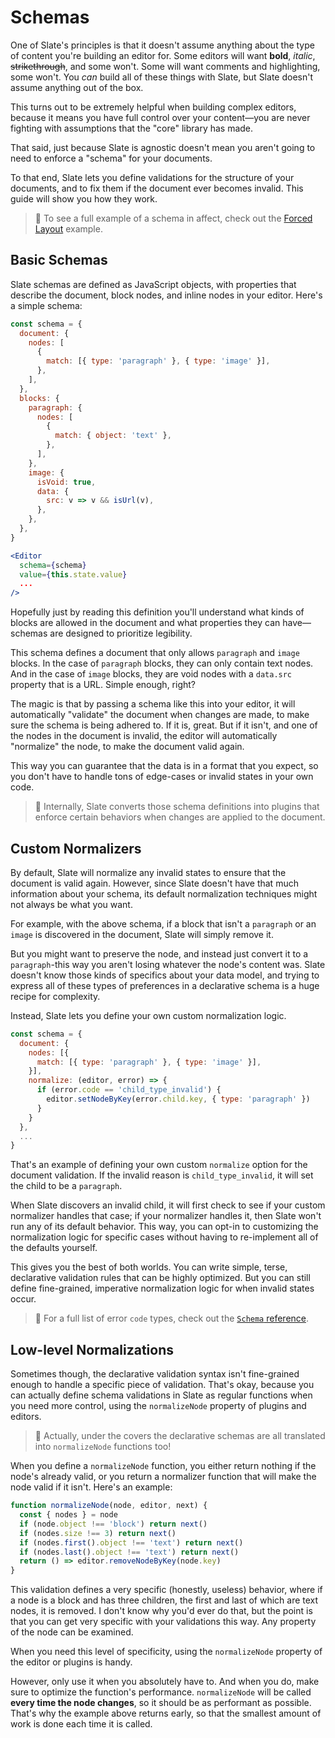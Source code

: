 # Schemas

One of Slate's principles is that it doesn't assume anything about the type of content you're building an editor for. Some editors will want **bold**, _italic_, ~~strikethrough~~, and some won't. Some will want comments and highlighting, some won't. You _can_ build all of these things with Slate, but Slate doesn't assume anything out of the box.

This turns out to be extremely helpful when building complex editors, because it means you have full control over your content—you are never fighting with assumptions that the "core" library has made.

That said, just because Slate is agnostic doesn't mean you aren't going to need to enforce a "schema" for your documents.

To that end, Slate lets you define validations for the structure of your documents, and to fix them if the document ever becomes invalid. This guide will show you how they work.

> 🤖 To see a full example of a schema in affect, check out the [Forced Layout](https://github.com/ianstormtaylor/slate/blob/405cef0225c314b4162d587c74cfce6b65a7b257/examples/forced-layout/index.js#L62) example.

## Basic Schemas

Slate schemas are defined as JavaScript objects, with properties that describe the document, block nodes, and inline nodes in your editor. Here's a simple schema:

```jsx
const schema = {
  document: {
    nodes: [
      {
        match: [{ type: 'paragraph' }, { type: 'image' }],
      },
    ],
  },
  blocks: {
    paragraph: {
      nodes: [
        {
          match: { object: 'text' },
        },
      ],
    },
    image: {
      isVoid: true,
      data: {
        src: v => v && isUrl(v),
      },
    },
  },
}

<Editor
  schema={schema}
  value={this.state.value}
  ...
/>
```

Hopefully just by reading this definition you'll understand what kinds of blocks are allowed in the document and what properties they can have—schemas are designed to prioritize legibility.

This schema defines a document that only allows `paragraph` and `image` blocks. In the case of `paragraph` blocks, they can only contain text nodes. And in the case of `image` blocks, they are void nodes with a `data.src` property that is a URL. Simple enough, right?

The magic is that by passing a schema like this into your editor, it will automatically "validate" the document when changes are made, to make sure the schema is being adhered to. If it is, great. But if it isn't, and one of the nodes in the document is invalid, the editor will automatically "normalize" the node, to make the document valid again.

This way you can guarantee that the data is in a format that you expect, so you don't have to handle tons of edge-cases or invalid states in your own code.

> 🤖 Internally, Slate converts those schema definitions into plugins that enforce certain behaviors when changes are applied to the document.

## Custom Normalizers

By default, Slate will normalize any invalid states to ensure that the document is valid again. However, since Slate doesn't have that much information about your schema, its default normalization techniques might not always be what you want.

For example, with the above schema, if a block that isn't a `paragraph` or an `image` is discovered in the document, Slate will simply remove it.

But you might want to preserve the node, and instead just convert it to a `paragraph`-this way you aren't losing whatever the node's content was. Slate doesn't know those kinds of specifics about your data model, and trying to express all of these types of preferences in a declarative schema is a huge recipe for complexity.

Instead, Slate lets you define your own custom normalization logic.

```javascript
const schema = {
  document: {
    nodes: [{
      match: [{ type: 'paragraph' }, { type: 'image' }],
    }],
    normalize: (editor, error) => {
      if (error.code == 'child_type_invalid') {
        editor.setNodeByKey(error.child.key, { type: 'paragraph' })
      }
    }
  },
  ...
}
```

That's an example of defining your own custom `normalize` option for the document validation. If the invalid reason is `child_type_invalid`, it will set the child to be a `paragraph`.

When Slate discovers an invalid child, it will first check to see if your custom normalizer handles that case; if your normalizer handles it, then Slate won't run any of its default behavior. This way, you can opt-in to customizing the normalization logic for specific cases without having to re-implement all of the defaults yourself.

This gives you the best of both worlds. You can write simple, terse, declarative validation rules that can be highly optimized. But you can still define fine-grained, imperative normalization logic for when invalid states occur.

> 🤖 For a full list of error `code` types, check out the [`Schema` reference](../slate-core/schema.md).

## Low-level Normalizations

Sometimes though, the declarative validation syntax isn't fine-grained enough to handle a specific piece of validation. That's okay, because you can actually define schema validations in Slate as regular functions when you need more control, using the `normalizeNode` property of plugins and editors.

> 🤖 Actually, under the covers the declarative schemas are all translated into `normalizeNode` functions too!

When you define a `normalizeNode` function, you either return nothing if the node's already valid, or you return a normalizer function that will make the node valid if it isn't. Here's an example:

```javascript
function normalizeNode(node, editor, next) {
  const { nodes } = node
  if (node.object !== 'block') return next()
  if (nodes.size !== 3) return next()
  if (nodes.first().object !== 'text') return next()
  if (nodes.last().object !== 'text') return next()
  return () => editor.removeNodeByKey(node.key)
}
```

This validation defines a very specific \(honestly, useless\) behavior, where if a node is a block and has three children, the first and last of which are text nodes, it is removed. I don't know why you'd ever do that, but the point is that you can get very specific with your validations this way. Any property of the node can be examined.

When you need this level of specificity, using the `normalizeNode` property of the editor or plugins is handy.

However, only use it when you absolutely have to. And when you do, make sure to optimize the function's performance. `normalizeNode` will be called **every time the node changes**, so it should be as performant as possible. That's why the example above returns early, so that the smallest amount of work is done each time it is called.

